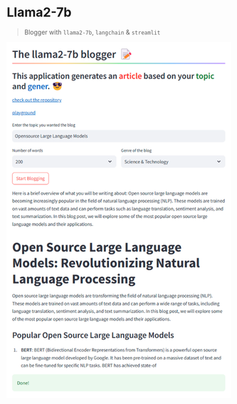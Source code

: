 # Llama2-7b

> Blogger with `llama2-7b`, `langchain` & `streamlit`

![Blogger](../../../docs/img/llama2-7b_blogger.png)